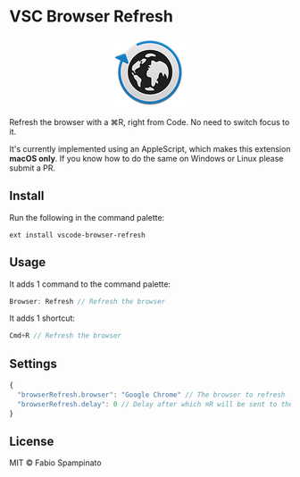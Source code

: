 # VSC Browser Refresh

<p align="center">
	<img src="https://raw.githubusercontent.com/fabiospampinato/vscode-browser-refresh/master/resources/logo-128x128.png" alt="Logo">
</p>

Refresh the browser with a ⌘R, right from Code. No need to switch focus to it.

It's currently implemented using an AppleScript, which makes this extension **macOS only**. If you know how to do the same on Windows or Linux please submit a PR.

## Install

Run the following in the command palette:

```shell
ext install vscode-browser-refresh
```

## Usage

It adds 1 command to the command palette:

```js
Browser: Refresh // Refresh the browser
```

It adds 1 shortcut:

```js
Cmd+R // Refresh the browser
```

## Settings

```js
{
  "browserRefresh.browser": "Google Chrome" // The browser to refresh
  "browserRefresh.delay": 0 // Delay after which ⌘R will be sent to the browser
}
```

## License

MIT © Fabio Spampinato

